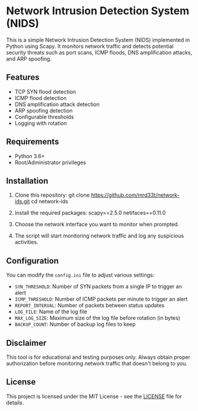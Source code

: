 # Network Intrusion Detection System (NIDS)

This is a simple Network Intrusion Detection System (NIDS) implemented in Python using Scapy. It monitors network traffic and detects potential security threats such as port scans, ICMP floods, DNS amplification attacks, and ARP spoofing.

## Features

- TCP SYN flood detection
- ICMP flood detection
- DNS amplification attack detection
- ARP spoofing detection
- Configurable thresholds
- Logging with rotation

## Requirements

- Python 3.6+
- Root/Administrator privileges

## Installation

1. Clone this repository:
git clone https://github.com/mrd33t/network-ids.git
cd network-ids
2. Install the required packages:
scapy==2.5.0
netifaces==0.11.0

3. Choose the network interface you want to monitor when prompted.

4. The script will start monitoring network traffic and log any suspicious activities.

## Configuration

You can modify the `config.ini` file to adjust various settings:

- `SYN_THRESHOLD`: Number of SYN packets from a single IP to trigger an alert
- `ICMP_THRESHOLD`: Number of ICMP packets per minute to trigger an alert
- `REPORT_INTERVAL`: Number of packets between status updates
- `LOG_FILE`: Name of the log file
- `MAX_LOG_SIZE`: Maximum size of the log file before rotation (in bytes)
- `BACKUP_COUNT`: Number of backup log files to keep

## Disclaimer

This tool is for educational and testing purposes only. Always obtain proper authorization before monitoring network traffic that doesn't belong to you.

## License

This project is licensed under the MIT License - see the [LICENSE](LICENSE) file for details.


